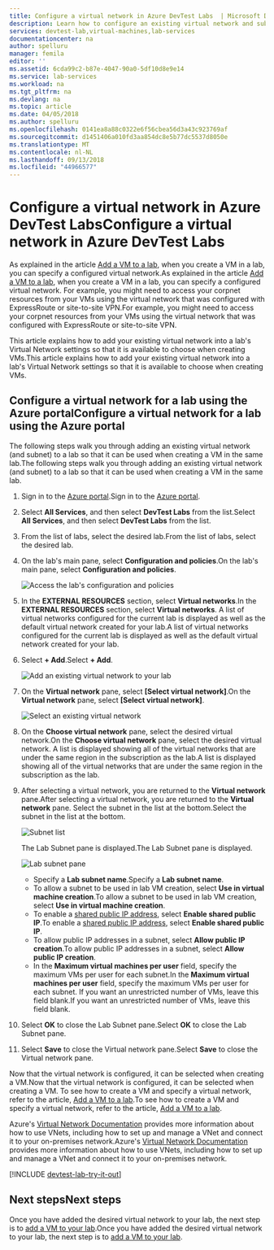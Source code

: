 ```yaml
---
title: Configure a virtual network in Azure DevTest Labs  | Microsoft Docs
description: Learn how to configure an existing virtual network and subnet, and use them in a VM with Azure DevTest Labs
services: devtest-lab,virtual-machines,lab-services
documentationcenter: na
author: spelluru
manager: femila
editor: ''
ms.assetid: 6cda99c2-b87e-4047-90a0-5df10d8e9e14
ms.service: lab-services
ms.workload: na
ms.tgt_pltfrm: na
ms.devlang: na
ms.topic: article
ms.date: 04/05/2018
ms.author: spelluru
ms.openlocfilehash: 0141ea8a88c0322e6f56cbea56d3a43c923769af
ms.sourcegitcommit: d1451406a010fd3aa854dc8e5b77dc5537d8050e
ms.translationtype: MT
ms.contentlocale: nl-NL
ms.lasthandoff: 09/13/2018
ms.locfileid: "44966577"
---
```

# <a name="configure-a-virtual-network-in-azure-devtest-labs"></a><span data-ttu-id="0fccd-103">Configure a virtual network in Azure DevTest Labs</span><span class="sxs-lookup"><span data-stu-id="0fccd-103">Configure a virtual network in Azure DevTest Labs</span></span>
<span data-ttu-id="0fccd-104">As explained in the article [Add a VM to a lab](devtest-lab-add-vm.md), when you create a VM in a lab, you can specify a configured virtual network.</span><span class="sxs-lookup"><span data-stu-id="0fccd-104">As explained in the article [Add a VM to a lab](devtest-lab-add-vm.md), when you create a VM in a lab, you can specify a configured virtual network.</span></span> <span data-ttu-id="0fccd-105">For example, you might need to access your corpnet resources from your VMs using the virtual network that was configured with ExpressRoute or site-to-site VPN.</span><span class="sxs-lookup"><span data-stu-id="0fccd-105">For example, you might need to access your corpnet resources from your VMs using the virtual network that was configured with ExpressRoute or site-to-site VPN.</span></span>

<span data-ttu-id="0fccd-106">This article explains how to add your existing virtual network into a lab's Virtual Network settings so that it is available to choose when creating VMs.</span><span class="sxs-lookup"><span data-stu-id="0fccd-106">This article explains how to add your existing virtual network into a lab's Virtual Network settings so that it is available to choose when creating VMs.</span></span>

## <a name="configure-a-virtual-network-for-a-lab-using-the-azure-portal"></a><span data-ttu-id="0fccd-107">Configure a virtual network for a lab using the Azure portal</span><span class="sxs-lookup"><span data-stu-id="0fccd-107">Configure a virtual network for a lab using the Azure portal</span></span>
<span data-ttu-id="0fccd-108">The following steps walk you through adding an existing virtual network (and subnet) to a lab so that it can be used when creating a VM in the same lab.</span><span class="sxs-lookup"><span data-stu-id="0fccd-108">The following steps walk you through adding an existing virtual network (and subnet) to a lab so that it can be used when creating a VM in the same lab.</span></span> 

1. <span data-ttu-id="0fccd-109">Sign in to the [Azure portal](http://go.microsoft.com/fwlink/p/?LinkID=525040).</span><span class="sxs-lookup"><span data-stu-id="0fccd-109">Sign in to the [Azure portal](http://go.microsoft.com/fwlink/p/?LinkID=525040).</span></span>
1. <span data-ttu-id="0fccd-110">Select **All Services**, and then select **DevTest Labs** from the list.</span><span class="sxs-lookup"><span data-stu-id="0fccd-110">Select **All Services**, and then select **DevTest Labs** from the list.</span></span>
1. <span data-ttu-id="0fccd-111">From the list of labs, select the desired lab.</span><span class="sxs-lookup"><span data-stu-id="0fccd-111">From the list of labs, select the desired lab.</span></span> 
1. <span data-ttu-id="0fccd-112">On the lab's main pane, select **Configuration and policies**.</span><span class="sxs-lookup"><span data-stu-id="0fccd-112">On the lab's main pane, select **Configuration and policies**.</span></span>

    ![Access the lab's configuration and policies](./media/devtest-lab-configure-vnet/policies-menu.png)
1. <span data-ttu-id="0fccd-114">In the **EXTERNAL RESOURCES** section, select **Virtual networks**.</span><span class="sxs-lookup"><span data-stu-id="0fccd-114">In the **EXTERNAL RESOURCES** section, select **Virtual networks**.</span></span> <span data-ttu-id="0fccd-115">A list of virtual networks configured for the current lab is displayed as well as the default virtual network created for your lab.</span><span class="sxs-lookup"><span data-stu-id="0fccd-115">A list of virtual networks configured for the current lab is displayed as well as the default virtual network created for your lab.</span></span> 
1. <span data-ttu-id="0fccd-116">Select **+ Add**.</span><span class="sxs-lookup"><span data-stu-id="0fccd-116">Select **+ Add**.</span></span>
   
    ![Add an existing virtual network to your lab](./media/devtest-lab-configure-vnet/lab-settings-vnet-add.png)
1. <span data-ttu-id="0fccd-118">On the **Virtual network** pane, select **[Select virtual network]**.</span><span class="sxs-lookup"><span data-stu-id="0fccd-118">On the **Virtual network** pane, select **[Select virtual network]**.</span></span>
   
    ![Select an existing virtual network](./media/devtest-lab-configure-vnet/lab-settings-vnets-vnet1.png)
1. <span data-ttu-id="0fccd-120">On the **Choose virtual network** pane, select the desired virtual network.</span><span class="sxs-lookup"><span data-stu-id="0fccd-120">On the **Choose virtual network** pane, select the desired virtual network.</span></span> <span data-ttu-id="0fccd-121">A list is displayed showing all of the virtual networks that are under the same region in the subscription as the lab.</span><span class="sxs-lookup"><span data-stu-id="0fccd-121">A list is displayed showing all of the virtual networks that are under the same region in the subscription as the lab.</span></span>
1. <span data-ttu-id="0fccd-122">After selecting a virtual network, you are returned to the **Virtual network** pane.</span><span class="sxs-lookup"><span data-stu-id="0fccd-122">After selecting a virtual network, you are returned to the **Virtual network** pane.</span></span> <span data-ttu-id="0fccd-123">Select the subnet in the list at the bottom.</span><span class="sxs-lookup"><span data-stu-id="0fccd-123">Select the subnet in the list at the bottom.</span></span>

    ![Subnet list](./media/devtest-lab-configure-vnet/lab-settings-vnets-vnet2.png)
    
    <span data-ttu-id="0fccd-125">The Lab Subnet pane is displayed.</span><span class="sxs-lookup"><span data-stu-id="0fccd-125">The Lab Subnet pane is displayed.</span></span>

    ![Lab subnet pane](./media/devtest-lab-configure-vnet/lab-subnet.png)
     
   - <span data-ttu-id="0fccd-127">Specify a **Lab subnet name**.</span><span class="sxs-lookup"><span data-stu-id="0fccd-127">Specify a **Lab subnet name**.</span></span>
   - <span data-ttu-id="0fccd-128">To allow a subnet to be used in lab VM creation, select **Use in virtual machine creation**.</span><span class="sxs-lookup"><span data-stu-id="0fccd-128">To allow a subnet to be used in lab VM creation, select **Use in virtual machine creation**.</span></span>
   - <span data-ttu-id="0fccd-129">To enable a [shared public IP address](devtest-lab-shared-ip.md), select **Enable shared public IP**.</span><span class="sxs-lookup"><span data-stu-id="0fccd-129">To enable a [shared public IP address](devtest-lab-shared-ip.md), select **Enable shared public IP**.</span></span>
   - <span data-ttu-id="0fccd-130">To allow public IP addresses in a subnet, select **Allow public IP creation**.</span><span class="sxs-lookup"><span data-stu-id="0fccd-130">To allow public IP addresses in a subnet, select **Allow public IP creation**.</span></span>
   - <span data-ttu-id="0fccd-131">In the **Maximum virtual machines per user** field, specify the maximum VMs per user for each subnet.</span><span class="sxs-lookup"><span data-stu-id="0fccd-131">In the **Maximum virtual machines per user** field, specify the maximum VMs per user for each subnet.</span></span> <span data-ttu-id="0fccd-132">If you want an unrestricted number of VMs, leave this field blank.</span><span class="sxs-lookup"><span data-stu-id="0fccd-132">If you want an unrestricted number of VMs, leave this field blank.</span></span>
1. <span data-ttu-id="0fccd-133">Select **OK** to close the Lab Subnet pane.</span><span class="sxs-lookup"><span data-stu-id="0fccd-133">Select **OK** to close the Lab Subnet pane.</span></span>
1. <span data-ttu-id="0fccd-134">Select **Save** to close the Virtual network pane.</span><span class="sxs-lookup"><span data-stu-id="0fccd-134">Select **Save** to close the Virtual network pane.</span></span>

<span data-ttu-id="0fccd-135">Now that the virtual network is configured, it can be selected when creating a VM.</span><span class="sxs-lookup"><span data-stu-id="0fccd-135">Now that the virtual network is configured, it can be selected when creating a VM.</span></span> <span data-ttu-id="0fccd-136">To see how to create a VM and specify a virtual network, refer to the article, [Add a VM to a lab](devtest-lab-add-vm.md).</span><span class="sxs-lookup"><span data-stu-id="0fccd-136">To see how to create a VM and specify a virtual network, refer to the article, [Add a VM to a lab](devtest-lab-add-vm.md).</span></span> 

<span data-ttu-id="0fccd-137">Azure's [Virtual Network Documentation](https://docs.microsoft.com/azure/virtual-network) provides more information about how to use VNets, including how to set up and manage a VNet and connect it to your on-premises network.</span><span class="sxs-lookup"><span data-stu-id="0fccd-137">Azure's [Virtual Network Documentation](https://docs.microsoft.com/azure/virtual-network) provides more information about how to use VNets, including how to set up and manage a VNet and connect it to your on-premises network.</span></span>

[!INCLUDE [devtest-lab-try-it-out](../../includes/devtest-lab-try-it-out.md)]

## <a name="next-steps"></a><span data-ttu-id="0fccd-138">Next steps</span><span class="sxs-lookup"><span data-stu-id="0fccd-138">Next steps</span></span>
<span data-ttu-id="0fccd-139">Once you have added the desired virtual network to your lab, the next step is to [add a VM to your lab](devtest-lab-add-vm.md).</span><span class="sxs-lookup"><span data-stu-id="0fccd-139">Once you have added the desired virtual network to your lab, the next step is to [add a VM to your lab](devtest-lab-add-vm.md).</span></span>

